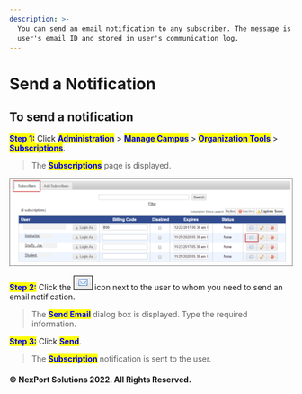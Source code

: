 ```yaml
---
description: >-
  You can send an email notification to any subscriber. The message is sent to
  user's email ID and stored in user's communication log.
---
```


# Send a Notification

## **To send a notification**

<mark style="color:blue;">**Step 1:**</mark>  Click <mark style="color:blue;">**Administration**</mark> > <mark style="color:blue;">**Manage Campus**</mark> > <mark style="color:blue;">**Organization Tools**</mark> > <mark style="color:blue;">**Subscriptions**</mark>.

> The <mark style="color:blue;">**Subscriptions**</mark> page is displayed.

![](/.gitbook/assets/Subscription_Send_Email_550x170.png)

<mark style="color:blue;">**Step 2:**</mark> Click the ![](/.gitbook/assets/Email.png) icon next to the user to whom you need to send an email notification.

> The <mark style="color:blue;">**Send Email**</mark> dialog box is displayed. Type the required information.

<mark style="color:blue;">**Step 3:**</mark>  Click <mark style="color:blue;">**Send**</mark>.

> The <mark style="color:blue;">**Subscription**</mark> notification is sent to the user.

#### © NexPort Solutions 2022. All Rights Reserved.
